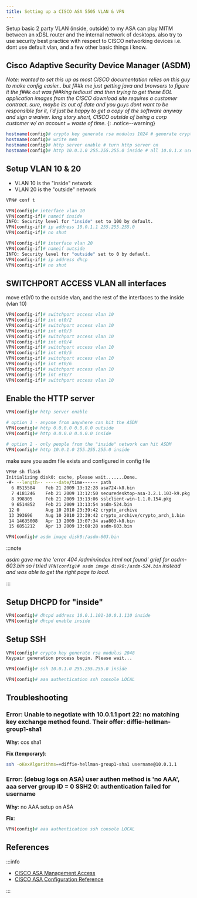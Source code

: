 ```yaml
---
title: Setting up a CISCO ASA 5505 VLAN & VPN
---
```


Setup basic 2 party VLAN (inside, outside) to my ASA can play MITM between an xDSL router and the internal network of desktops. also try to use security best practice with respect to CISCO networking devices i.e. dont use default vlan, and a few other basic things i know.

## Cisco Adaptive Security Device Manager (ASDM)

_Note: wanted to set this up as most CISCO documentation relies on this guy to make config easier.. but f##k me just getting java and browsers to figure it the f##k out was f##king tedious! and then trying to get these EOL application images from the CISCO download site requires a customer contract. sure, maybe its out of date and you guys dont want to be responsible for it, i'd just be happy to get a copy of the software anyway and sign a waiver. long story short, CISCO outside of being a corp customer w/ an account = waste of time._
{: .notice--warning}

```bash
hostname(config)# crypto key generate rsa modulus 1024 # generate crypto keys for HTTPS
hostname(config)# write mem
hostname(config)# http server enable # turn http server on
hostname(config)# http 10.0.1.0 255.255.255.0 inside # all 10.0.1.x users can hit it from the inside.
```

## Setup VLAN 10 & 20

* VLAN 10 is the "inside" network
* VLAN 20 is the "outside" network

```bash
VPN# conf t

VPN(config)# interface vlan 10
VPN(config-if)# nameif inside
INFO: Security level for "inside" set to 100 by default.
VPN(config-if)# ip address 10.0.1.1 255.255.255.0
VPN(config-if)# no shut

VPN(config-if)# interface vlan 20
VPN(config-if)# nameif outside
INFO: Security level for "outside" set to 0 by default.
VPN(config-if)# ip address dhcp
VPN(config-if)# no shut

```

## SWITCHPORT ACCESS VLAN all interfaces

move et0/0 to the outside vlan, and the rest of the interfaces to the inside (vlan 10)

```bash
VPN(config-if)# switchport access vlan 10
VPN(config-if)# int et0/2
VPN(config-if)# switchport access vlan 10
VPN(config-if)# int et0/3
VPN(config-if)# switchport access vlan 10
VPN(config-if)# int et0/4
VPN(config-if)# switchport access vlan 10
VPN(config-if)# int et0/5
VPN(config-if)# switchport access vlan 10
VPN(config-if)# int et0/6
VPN(config-if)# switchport access vlan 10
VPN(config-if)# int et0/7
VPN(config-if)# switchport access vlan 10
```

## Enable the HTTP server

```bash
VPN(config)# http server enable

# option 1 - anyone from anywhere can hit the ASDM
VPN(config)# http 0.0.0.0 0.0.0.0 outside
VPN(config)# http 0.0.0.0 0.0.0.0 inside

# option 2 - only people from the "inside" network can hit ASDM
VPN(config)# http 10.0.1.0 255.255.255.0 inside
```

make sure you asdm file exists and configured in config file

```bash
VPN# sh flash
Initializing disk0: cache, please wait.......Done.
-#- --length-- -----date/time------ path
  6 8515584    Feb 21 2009 13:12:28 asa724-k8.bin
  7 4181246    Feb 21 2009 13:12:50 securedesktop-asa-3.2.1.103-k9.pkg
  8 398305     Feb 21 2009 13:13:06 sslclient-win-1.1.0.154.pkg
  9 6514852    Feb 21 2009 13:13:54 asdm-524.bin
 12 0          Aug 10 2010 23:39:42 crypto_archive
 13 393696     Aug 10 2010 23:39:42 crypto_archive/crypto_arch_1.bin
 14 14635008   Apr 13 2009 13:07:34 asa803-k8.bin
 15 6851212    Apr 13 2009 13:08:28 asdm-603.bin

VPN(config)# asdm image disk0:/asdm-603.bin
```

:::note

_asdm gave me the 'error 404 /admin/index.html not found' grief for asdm-603.bin so i tried `VPN(config)# asdm image disk0:/asdm-524.bin` instead and was able to get the right page to load._

:::

## Setup DHCPD for "inside"

```bash
VPN(config)# dhcpd address 10.0.1.101-10.0.1.110 inside
VPN(config)# dhcpd enable inside
```

## Setup SSH

```bash
VPN(config)# crypto key generate rsa modulus 2048
Keypair generation process begin. Please wait...

VPN(config)# ssh 10.0.1.0 255.255.255.0 inside

VPN(config)# aaa authentication ssh console LOCAL
```

## Troubleshooting

### Error: Unable to negotiate with 10.0.1.1 port 22: no matching key exchange method found. Their offer: diffie-hellman-group1-sha1

**Why**: cos sha1

**Fix (temporary)**:

```bash
ssh -oKexAlgorithms=+diffie-hellman-group1-sha1 username@10.0.1.1
```

### Error: (debug logs on ASA) user authen method is 'no AAA', aaa server group ID = 0 SSH2 0: authentication failed for username

**Why**: no AAA setup on ASA

**Fix**:

```bash
VPN(config)# aaa authentication ssh console LOCAL
```

## References

:::info

* [CISCO ASA Management Access](http://www.cisco.com/c/en/us/td/docs/security/asa/asa82/configuration/guide/config/access_management.html#wp1066334)
* [CISCO ASA Configuration Reference](http://www.cisco.com/c/en/us/td/docs/security/asa/asa83/configuration/guide/config/admin_trouble.html#wp1134357)

:::
